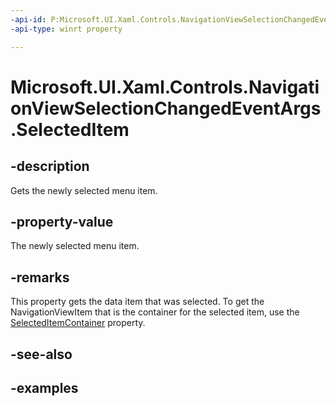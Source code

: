 ```yaml
---
-api-id: P:Microsoft.UI.Xaml.Controls.NavigationViewSelectionChangedEventArgs.SelectedItem
-api-type: winrt property

---
```

<!-- Property syntax.
public object SelectedItem { get; }
-->

# Microsoft.UI.Xaml.Controls.NavigationViewSelectionChangedEventArgs.SelectedItem


## -description

Gets the newly selected menu item.


## -property-value

The newly selected menu item.


## -remarks

This property gets the data item that was selected. To get the NavigationViewItem that is the container for the selected item, use the [SelectedItemContainer](navigationviewselectionchangedeventargs_selecteditemcontainer.md) property.


## -see-also


## -examples


